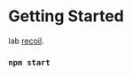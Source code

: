# Getting Started 

lab [recoil](https://recoiljs.org/docs/basic-tutorial/intro).

### `npm start`

